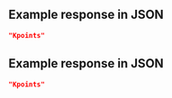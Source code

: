 ## Example response in JSON

```json
"Kpoints"
```

## Example response in JSON

```json
"Kpoints"
```

